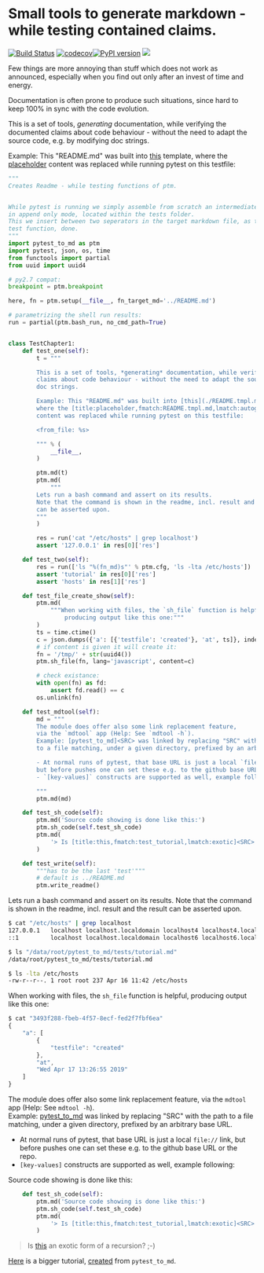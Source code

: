 # Small tools to generate markdown - while testing contained claims.

[![Build Status](https://travis-ci.org/axiros/pytest_to_md.svg?branch=master)](https://travis-ci.org/axiros/pytest_to_md) [![codecov](https://codecov.io/gh/axiros/pytest_to_md/branch/master/graph/badge.svg)](https://codecov.io/gh/axiros/pytest_to_md)[![PyPI    version][pypisvg]][pypi] [![][blacksvg]][black]

[blacksvg]: https://img.shields.io/badge/code%20style-black-000000.svg
[black]: https://github.com/ambv/black
[pypisvg]: https://img.shields.io/pypi/v/pytest_to_md.svg
[pypi]: https://badge.fury.io/py/pytest_to_md

<!-- badges: http://thomas-cokelaer.info/blog/2014/08/1013/ -->

Few things are more annoying than stuff which does not work as announced,
especially when you find out only after an invest of time and energy.

Documentation is often prone to produce such situations, since hard to keep
100% in sync with the code evolution.

<!-- autogen tutorial -->


This is a set of tools, *generating* documentation, while verifying the documented
claims about code behaviour - without the need to adapt the source code, e.g. by modifying
doc strings.

Example: This "README.md" was built into [this](./README.tmpl.md) template,
where the [placeholder][README.tmpl.md]
content was replaced while running pytest on this testfile:

```python
"""
Creates Readme - while testing functions of ptm.


While pytest is running we simply assemble from scratch an intermediate .md file
in append only mode, located within the tests folder.
This we insert between two seperators in the target markdown file, as the last
test function, done.
"""
import pytest_to_md as ptm
import pytest, json, os, time
from functools import partial
from uuid import uuid4

# py2.7 compat:
breakpoint = ptm.breakpoint

here, fn = ptm.setup(__file__, fn_target_md='../README.md')

# parametrizing the shell run results:
run = partial(ptm.bash_run, no_cmd_path=True)


class TestChapter1:
    def test_one(self):
        t = """

        This is a set of tools, *generating* documentation, while verifying the documented
        claims about code behaviour - without the need to adapt the source code, e.g. by modifying
        doc strings.

        Example: This "README.md" was built into [this](./README.tmpl.md) template,
        where the [title:placeholder,fmatch:README.tmpl.md,lmatch:autogen]<SRC>
        content was replaced while running pytest on this testfile:

        <from_file: %s>

        """ % (
            __file__,
        )

        ptm.md(t)
        ptm.md(
            """
        Lets run a bash command and assert on its results.
        Note that the command is shown in the readme, incl. result and the result
        can be asserted upon.
        """
        )

        res = run('cat "/etc/hosts" | grep localhost')
        assert '127.0.0.1' in res[0]['res']

    def test_two(self):
        res = run(['ls "%(fn_md)s"' % ptm.cfg, 'ls -lta /etc/hosts'])
        assert 'tutorial' in res[0]['res']
        assert 'hosts' in res[1]['res']

    def test_file_create_show(self):
        ptm.md(
            """When working with files, the `sh_file` function is helpful,
                producing output like this one:"""
        )
        ts = time.ctime()
        c = json.dumps({'a': [{'testfile': 'created'}, 'at', ts]}, indent=4)
        # if content is given it will create it:
        fn = '/tmp/' + str(uuid4())
        ptm.sh_file(fn, lang='javascript', content=c)

        # check existance:
        with open(fn) as fd:
            assert fd.read() == c
        os.unlink(fn)

    def test_mdtool(self):
        md = """
        The module does offer also some link replacement feature,
        via the `mdtool` app (Help: See `mdtool -h`).  
        Example: [pytest_to_md]<SRC> was linked by replacing "SRC" with the path
        to a file matching, under a given directory, prefixed by an arbitrary base URL.

        - At normal runs of pytest, that base URL is just a local `file://` link,
        but before pushes one can set these e.g. to the github base URL or the repo.
        - `[key-values]` constructs are supported as well, example following:

        """
        ptm.md(md)

    def test_sh_code(self):
        ptm.md('Source code showing is done like this:')
        ptm.sh_code(self.test_sh_code)
        ptm.md(
            '> Is [title:this,fmatch:test_tutorial,lmatch:exotic]<SRC> an exotic form of a recursion? ;-)  '
        )

    def test_write(self):
        """has to be the last 'test'"""
        # default is ../README.md
        ptm.write_readme()
```


Lets run a bash command and assert on its results.
Note that the command is shown in the readme, incl. result and the result
can be asserted upon.
```bash
$ cat "/etc/hosts" | grep localhost
127.0.0.1   localhost localhost.localdomain localhost4 localhost4.localdomain4 axcentos
::1         localhost localhost.localdomain localhost6 localhost6.localdomain6
```
```bash
$ ls "/data/root/pytest_to_md/tests/tutorial.md"
/data/root/pytest_to_md/tests/tutorial.md

$ ls -lta /etc/hosts
-rw-r--r--. 1 root root 237 Apr 16 11:42 /etc/hosts
```
When working with files, the `sh_file` function is helpful,
                producing output like this one:
```javascript
$ cat "3493f288-fbeb-4f57-8ecf-fed2f7fbf6ea"
{
    "a": [
        {
            "testfile": "created"
        },
        "at",
        "Wed Apr 17 13:26:55 2019"
    ]
}
```

The module does offer also some link replacement feature,
via the `mdtool` app (Help: See `mdtool -h`).  
Example: [pytest_to_md][pytest_to_md.py] was linked by replacing "SRC" with the path
to a file matching, under a given directory, prefixed by an arbitrary base URL.

- At normal runs of pytest, that base URL is just a local `file://` link,
but before pushes one can set these e.g. to the github base URL or the repo.
- `[key-values]` constructs are supported as well, example following:

Source code showing is done like this:
```python
    def test_sh_code(self):
        ptm.md('Source code showing is done like this:')
        ptm.sh_code(self.test_sh_code)
        ptm.md(
            '> Is [title:this,fmatch:test_tutorial,lmatch:exotic]<SRC> an exotic form of a recursion? ;-)  '
        )

```
> Is [this][test_tutorial.py] an exotic form of a recursion? ;-)  
<!-- autogen tutorial -->

[Here](https://github.com/axiros/DevApps) is a bigger tutorial,
[created][dasrc] from `pytest_to_md`.

[dasrc]: https://github.com/axiros/DevApps/blob/master/tests/test_tutorial.py


<!-- autogenlinks -->
[README.tmpl.md]: https://github.com/axiros/pytest_to_md/blob/4f9f1bf8080131603760d85942508a88000d2480/README.tmpl.md#L17
[pytest_to_md.py]: https://github.com/axiros/pytest_to_md/blob/4f9f1bf8080131603760d85942508a88000d2480/pytest_to_md.py
[test_tutorial.py]: https://github.com/axiros/pytest_to_md/blob/4f9f1bf8080131603760d85942508a88000d2480/tests/test_tutorial.py#L92
